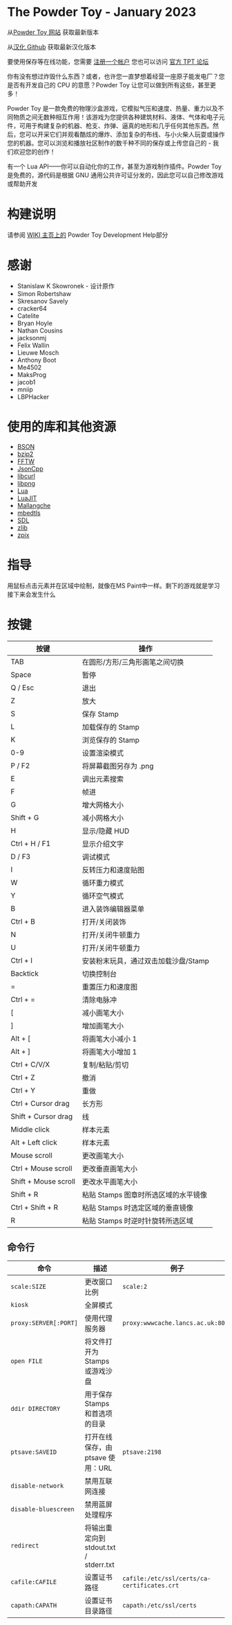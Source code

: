 The Powder Toy - January 2023
==========================

从[Powder Toy 网站](https://powdertoy.co.uk/Download.html) 获取最新版本

从[汉化 Github](https://github.com/Dragonrster/The-Powder-Toy-Chinese) 获取最新汉化版本


要使用保存等在线功能，您需要 [注册一个帐户](https://powdertoy.co.uk/Register.html)
您也可以访问 [官方 TPT 论坛](https://powdertoy.co.uk/Discussions/Categories/Index.html)

你有没有想过炸毁什么东西？或者，也许您一直梦想着经营一座原子能发电厂？您是否有开发自己的 CPU 的意愿？Powder Toy 让您可以做到所有这些，甚至更多！

Powder Toy 是一款免费的物理沙盒游戏，它模拟气压和速度、热量、重力以及不同物质之间无数种相互作用！该游戏为您提供各种建筑材料、液体、气体和电子元件，可用于构建复杂的机器、枪支、炸弹、逼真的地形和几乎任何其他东西。然后，您可以开采它们并观看酷炫的爆炸、添加复杂的布线、与小火柴人玩耍或操作您的机器。您可以浏览和播放社区制作的数千种不同的保存或上传您自己的 - 我们欢迎您的创作！

有一个 Lua API——你可以自动化你的工作，甚至为游戏制作插件。Powder Toy 是免费的，源代码是根据 GNU 通用公共许可证分发的，因此您可以自己修改游戏或帮助开发

构建说明
===========================================================================

请参阅 [WIKI 主页上的](https://powdertoy.co.uk/Wiki/W/Main_Page.html) Powder Toy Development Help部分

感谢
===========================================================================

* Stanislaw K Skowronek - 设计原作
* Simon Robertshaw
* Skresanov Savely
* cracker64
* Catelite
* Bryan Hoyle
* Nathan Cousins
* jacksonmj
* Felix Wallin
* Lieuwe Mosch
* Anthony Boot
* Me4502
* MaksProg
* jacob1
* mniip
* LBPHacker

使用的库和其他资源
===========================================================================

* [BSON](https://github.com/interactive-matter/bson-c)
* [bzip2](http://www.bzip.org/)
* [FFTW](http://fftw.org/)
* [JsonCpp](https://github.com/open-source-parsers/jsoncpp)
* [libcurl](https://curl.se/libcurl/)
* [libpng](http://www.libpng.org/pub/png/libpng.html)
* [Lua](https://www.lua.org/)
* [LuaJIT](https://luajit.org/)
* [Mallangche](https://github.com/JammPark/Mallangche)
* [mbedtls](https://www.trustedfirmware.org/projects/mbed-tls/)
* [SDL](https://libsdl.org/)
* [zlib](https://www.zlib.net/)
* [zpix](https://github.com/SolidZORO/zpix-pixel-font)

指导
===========================================================================

用鼠标点击元素并在区域中绘制，就像在MS Paint中一样。剩下的游戏就是学习接下来会发生什么

按键
===========================================================================

| 按键                     | 操作                                                          |
| ----------------------- | --------------------------------------------------------------- |
| TAB                     | 在圆形/方形/三角形画笔之间切换                                    |
| Space                   | 暂停                                                            |
| Q / Esc                 | 退出                                                            |
| Z                       | 放大                                                            |
| S                       | 保存 Stamp                                                      |
| L                       | 加载保存的 Stamp                                                |
| K                       | 浏览保存的 Stamp                                                |
| 0-9                     | 设置渲染模式                                                    |
| P / F2                  | 将屏幕截图另存为 .png                                           |
| E                       | 调出元素搜索                                                    |
| F                       | 帧进                                                           |
| G                       | 增大网格大小                                                      |
| Shift + G               | 减小网格大小                                                  |
| H                       | 显示/隐藏 HUD                                                     |
| Ctrl + H / F1           | 显示介绍文字                                                 |
| D / F3                  | 调试模式                      |
| I                       | 反转压力和速度贴图                                |
| W                       | 循环重力模式            |
| Y                       | 循环空气模式                                                 |
| B                       | 进入装饰编辑器菜单                                    |
| Ctrl + B                | 打开/关闭装饰                                       |
| N                       | 打开/关闭牛顿重力                                 |
| U                       | 打开/关闭牛顿重力                                      |
| Ctrl + I                | 安装粉末玩具，通过双击加载沙盘/Stamp |
| Backtick                | 切换控制台                                                 |
| =                       | 重置压力和速度图                                 |
| Ctrl + =                | 清除电脉冲                                               |
| \[                      | 减小画笔大小                                             |
| \]                      | 增加画笔大小                                             |
| Alt + \[                | 将画笔大小减小 1                                        |
| Alt + \]                | 将画笔大小增加 1                                        |
| Ctrl + C/V/X            | 复制/粘贴/剪切                                                  |
| Ctrl + Z                | 撤消                                                            |
| Ctrl + Y                | 重做                                                            |
| Ctrl + Cursor drag      | 长方形                                                       |
| Shift + Cursor drag     | 线                                                            |
| Middle click            | 样本元素                                                  |
| Alt + Left click        | 样本元素                                                  |
| Mouse scroll            | 更改画笔大小                                               |
| Ctrl + Mouse scroll     | 更改垂直画笔大小                                      |
| Shift + Mouse scroll    | 更改水平画笔大小                                    |
| Shift + R               | 粘贴 Stamps 图章时所选区域的水平镜像          |
| Ctrl + Shift + R        | 粘贴 Stamps 时选定区域的垂直镜像          |
| R                       | 粘贴 Stamps 时逆时针旋转所选区域          |

命令行
---------------------------------------------------------------------------

| 命令               | 描述                                      | 例子                                     |
| --------------------- | ------------------------------------------------ | --------------------------------------------|
| `scale:SIZE`          | 更改窗口比例                       | `scale:2`                                   |
| `kiosk`               | 全屏模式                                  |                                             |
| `proxy:SERVER[:PORT]` | 使用代理服务器                              | `proxy:wwwcache.lancs.ac.uk:8080`           |
| `open FILE`           | 将文件打开为 Stamps 或游戏沙盘           |                                             |
| `ddir DIRECTORY`      | 用于保存 Stamps 和首选项的目录 |                                             |
| `ptsave:SAVEID`       | 打开在线保存，由 ptsave 使用：URL           | `ptsave:2198`                               |
| `disable-network`     | 禁用互联网连接                    |                                             |
| `disable-bluescreen`  | 禁用蓝屏处理程序                       |                                             |
| `redirect`            | 将输出重定向到 stdout.txt / stderr.txt      |                                             |
| `cafile:CAFILE`       | 设置证书路径                      | `cafile:/etc/ssl/certs/ca-certificates.crt` |
| `capath:CAPATH`       | 设置证书目录路径                   | `capath:/etc/ssl/certs`                     |
